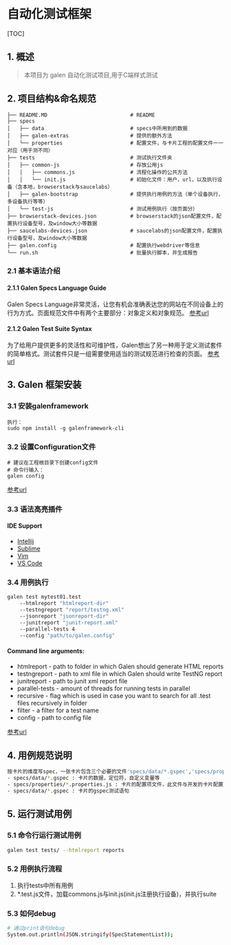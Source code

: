 # 自动化测试框架

[TOC]

## 1.  概述

> 本项目为 galen 自动化测试项目,用于C端样式测试




## 2. 项目结构&命名规范

```shell
├── README.MD							# README
├── specs		                             
│   ├── data                            # specs中所用到的数据
│   ├── galen-extras					# 提供的额外方法
│   └── properties                      # 配置文件，与卡片工程的配置文件一一对应（用于测不同）
├── tests								# 测试执行文件夹
│   ├── common-js                       # 存放公用js
│   │   ├── commons.js                  # 流程化操作的公共方法
│   │   └── init.js                     # 初始化文件：用户，url，以及执行设备（含本地，browserstack与saucelabs）
│   ├── galen-bootstrap                 # 提供执行用例的方法（单个设备执行，多设备执行等等）
│   └── test-js                         # 测试用例执行（按页面分）
├── browserstack-devices.json           # browserstack的json配置文件，配置执行设备型号，及window大小等数据
├── saucelabs-devices.json				# saucelabs的json配置文件，配置执行设备型号，及window大小等数据
├── galen.config						# 配置执行webdriver等信息
└── run.sh                              # 批量执行脚本，并生成报告
```


### 2.1 基本语法介绍
#### 2.1.1 Galen Specs Language Guide
Galen Specs Language非常灵活，让您有机会准确表达您的网站在不同设备上的行为方式。页面规范文件中有两个主要部分：对象定义和对象规范。
[参考url](http://galenframework.com/docs/reference-galen-spec-language-guide/)

#### 2.1.2 Galen Test Suite Syntax
为了给用户提供更多的灵活性和可维护性，Galen想出了另一种用于定义测试套件的简单格式。测试套件只是一组需要使用适当的测试规范进行检查的页面。
[参考url](http://galenframework.com/docs/reference-galen-test-suite-syntax/)

## 3. Galen 框架安装

### 3.1 安装galenframework

```shell
执行：
sudo npm install -g galenframework-cli
```


### 3.2 设置Configuration文件

```shell
# 建议在工程根目录下创建config文件
# 命令行输入：
galen config
```
[参考url](http://galenframework.com/docs/getting-started-configuration/)



### 3.3 语法高亮插件

#### IDE Support
- [Intellij](https://plugins.jetbrains.com/plugin/8302-galen-specs-language-support)
- [Sublime](https://github.com/davidrv87/syntax-sublime-galen2)
- [Vim](https://github.com/galenframework/galen.vim)
- [VS Code](https://marketplace.visualstudio.com/items?itemName=simonhdickson.galen)

### 3.4 用例执行

```bash
galen test mytest01.test
    --htmlreport "htmlreport-dir"
    --testngreport "report/testng.xml"
    --jsonreport "jsonreport-dir"
    --junitreport "junit-report.xml"
    --parallel-tests 4
    --config "path/to/galen.config"
```
#### Command line arguments:

- htmlreport - path to folder in which Galen should generate HTML reports
- testngreport - path to xml file in which Galen should write TestNG report
- junitreport - path to junit xml report file
- parallel-tests - amount of threads for running tests in parallel
- recursive - flag which is used in case you want to search for all .test files recursively in folder
- filter - a filter for a test name
- config - path to config file

[参考url](http://galenframework.com/docs/reference-working-in-command-line/)


## 4. 用例规范说明

```bash
按卡片的维度写spec，一张卡片包含三个必要的文件'specs/data/*.gspec','specs/properties/*.properties.js','specs/*.gspec'
- specs/data/*.gspec : 卡片的数据，定位符，自定义变量等
- specs/properties/*.properties.js : 卡片的配置项文件，此文件与开发的卡片配置文件一一对应 
- specs/data/*.gspec : 卡片的gspec测试语句
```


## 5. 运行测试用例

### 5.1 命令行运行测试用例

```bash
galen test tests/ --htmlreport reports
```

### 5.2 用例执行流程
1. 执行tests中所有用例
2. *.test.js文件，加载commons.js与init.js(init.js注册执行设备)，并执行suite

### 5.3 如何debug
```bash
# 通过print语句debug
System.out.println(JSON.stringify(SpecStatementList));
```